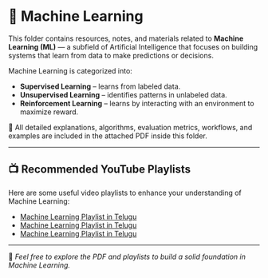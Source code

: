 # 🤖 Machine Learning

This folder contains resources, notes, and materials related to **Machine Learning (ML)** — a subfield of Artificial Intelligence that focuses on building systems that learn from data to make predictions or decisions.

Machine Learning is categorized into:
- **Supervised Learning** – learns from labeled data.
- **Unsupervised Learning** – identifies patterns in unlabeled data.
- **Reinforcement Learning** – learns by interacting with an environment to maximize reward.

📄 All detailed explanations, algorithms, evaluation metrics, workflows, and examples are included in the attached PDF inside this folder.

---

## 📺 Recommended YouTube Playlists

Here are some useful video playlists to enhance your understanding of Machine Learning:

- [Machine Learning Playlist in Telugu ](https://www.youtube.com/watch?v=UehuI1w10lg)
- [Machine Learning Playlist in Telugu ](https://www.youtube.com/playlist?list=PLZoTAELRMXVPGU70ZGsckrMdr0FteeRUi)
- [Machine Learning Playlist in Telugu ](https://www.youtube.com/playlist?list=PLZoTAELRMXVPGU70ZGsckrMdr0FteeRUi)

---

📌 *Feel free to explore the PDF and playlists to build a solid foundation in Machine Learning.*

